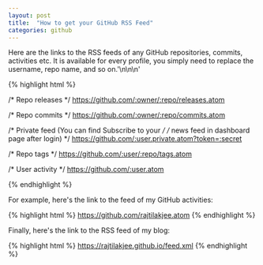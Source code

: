```yaml
---
layout: post
title:  "How to get your GitHub RSS Feed"
categories: github
---
```


Here are the links to the RSS feeds of any GitHub repositories, commits, activities etc. It is available for every profile, you simply need to replace the username, repo name, and so on.'\n\n\n'

{% highlight html %}

/* Repo releases */
https://github.com/:owner/:repo/releases.atom

/* Repo commits */
https://github.com/:owner/:repo/commits.atom

/* Private feed (You can find Subscribe to your */
/* news feed in dashboard page after login) */
https://github.com/:user.private.atom?token=:secret

/* Repo tags */
https://github.com/:user/:repo/tags.atom

/* User activity */
https://github.com/:user.atom

{% endhighlight %}

For example, here's the link to the feed of my GitHub activities:

{% highlight html %}
https://github.com/rajtilakjee.atom
{% endhighlight %}

Finally, here's the link to the RSS feed of my blog:

{% highlight html %}
https://rajtilakjee.github.io/feed.xml
{% endhighlight %}
